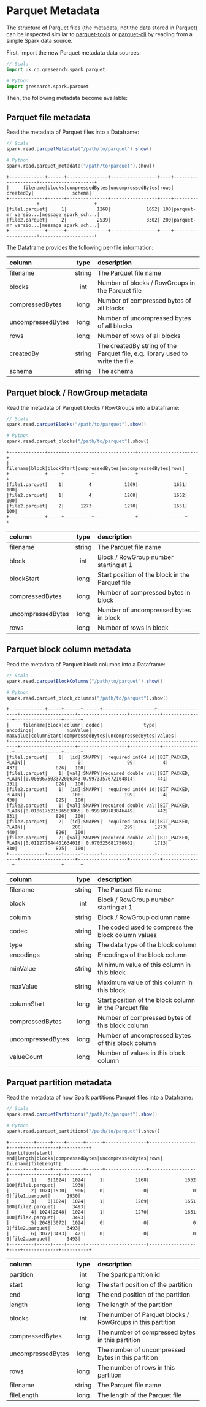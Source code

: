 # Parquet Metadata

The structure of Parquet files (the metadata, not the data stored in Parquet) can be inspected similar to [parquet-tools](https://pypi.org/project/parquet-tools/)
or [parquet-cli](https://pypi.org/project/parquet-cli/)
by reading from a simple Spark data source.

First, import the new Parquet metadata data sources:

```scala
// Scala
import uk.co.gresearch.spark.parquet._
```

```python
# Python
import gresearch.spark.parquet
```

Then, the following metadata become available:

## Parquet file metadata

Read the metadata of Parquet files into a Dataframe:

```scala
// Scala
spark.read.parquetMetadata("/path/to/parquet").show()
```
```python
# Python
spark.read.parquet_metadata("/path/to/parquet").show()
```
```
+-------------+------+---------------+-----------------+----+--------------------+--------------------+
|     filename|blocks|compressedBytes|uncompressedBytes|rows|           createdBy|              schema|
+-------------+------+---------------+-----------------+----+--------------------+--------------------+
|file1.parquet|     1|           1268|             1652| 100|parquet-mr versio...|message spark_sch...|
|file2.parquet|     2|           2539|             3302| 200|parquet-mr versio...|message spark_sch...|
+-------------+------+---------------+-----------------+----+--------------------+--------------------+
```

The Dataframe provides the following per-file information:

|column            |type  |description                                                                  |
|:-----------------|:----:|:----------------------------------------------------------------------------|
|filename          |string|The Parquet file name                                                        |
|blocks            |int   |Number of blocks / RowGroups in the Parquet file                             |
|compressedBytes   |long  |Number of compressed bytes of all blocks                                     |
|uncompressedBytes |long  |Number of uncompressed bytes of all blocks                                   |
|rows              |long  |Number of rows of all blocks                                                 |
|createdBy         |string|The createdBy string of the Parquet file, e.g. library used to write the file|
|schema            |string|The schema                                                                   |

## Parquet block / RowGroup metadata

Read the metadata of Parquet blocks / RowGroups into a Dataframe:

```scala
// Scala
spark.read.parquetBlocks("/path/to/parquet").show()
```
```python
# Python
spark.read.parquet_blocks("/path/to/parquet").show()
```
```
+-------------+-----+----------+---------------+-----------------+----+
|     filename|block|blockStart|compressedBytes|uncompressedBytes|rows|
+-------------+-----+----------+---------------+-----------------+----+
|file1.parquet|    1|         4|           1269|             1651| 100|
|file2.parquet|    1|         4|           1268|             1652| 100|
|file2.parquet|    2|      1273|           1270|             1651| 100|
+-------------+-----+----------+---------------+-----------------+----+

```

|column            |type  |description                                    |
|:-----------------|:----:|:----------------------------------------------|
|filename          |string|The Parquet file name                          |
|block             |int   |Block / RowGroup number starting at 1          |
|blockStart        |long  |Start position of the block in the Parquet file|
|compressedBytes   |long  |Number of compressed bytes in block            |
|uncompressedBytes |long  |Number of uncompressed bytes in block          |
|rows              |long  |Number of rows in block                        |

## Parquet block column metadata

Read the metadata of Parquet block columns into a Dataframe:

```scala
// Scala
spark.read.parquetBlockColumns("/path/to/parquet").show()
```
```python
# Python
spark.read.parquet_block_columns("/path/to/parquet").show()
```
```
+-------------+-----+------+------+-------------------+-------------------+--------------------+------------------+-----------+---------------+-----------------+------+
|     filename|block|column| codec|               type|          encodings|            minValue|          maxValue|columnStart|compressedBytes|uncompressedBytes|values|
+-------------+-----+------+------+-------------------+-------------------+--------------------+------------------+-----------+---------------+-----------------+------+
|file1.parquet|    1|  [id]|SNAPPY|  required int64 id|[BIT_PACKED, PLAIN]|                   0|                99|          4|            437|              826|   100|
|file1.parquet|    1| [val]|SNAPPY|required double val|[BIT_PACKED, PLAIN]|0.005067503372006343|0.9973357672164814|        441|            831|              826|   100|
|file2.parquet|    1|  [id]|SNAPPY|  required int64 id|[BIT_PACKED, PLAIN]|                 100|               199|          4|            438|              825|   100|
|file2.parquet|    1| [val]|SNAPPY|required double val|[BIT_PACKED, PLAIN]|0.010617521596503865| 0.999189783846449|        442|            831|              826|   100|
|file2.parquet|    2|  [id]|SNAPPY|  required int64 id|[BIT_PACKED, PLAIN]|                 200|               299|       1273|            440|              826|   100|
|file2.parquet|    2| [val]|SNAPPY|required double val|[BIT_PACKED, PLAIN]|0.011277044401634018| 0.970525681750662|       1713|            830|              825|   100|
+-------------+-----+------+------+-------------------+-------------------+--------------------+------------------+-----------+---------------+-----------------+------+
```

|column            |type  |description                                           |
|:-----------------|:----:|:-----------------------------------------------------|
|filename          |string|The Parquet file name                                 |
|block             |int   |Block / RowGroup number starting at 1                 |
|column            |string|Block / RowGroup column name                          |
|codec             |string|The coded used to compress the block column values    |
|type              |string|The data type of the block column                     |
|encodings         |string|Encodings of the block column                         |
|minValue          |string|Minimum value of this column in this block            |
|maxValue          |string|Maximum value of this column in this block            |
|columnStart       |long  |Start position of the block column in the Parquet file|
|compressedBytes   |long  |Number of compressed bytes of this block column       |
|uncompressedBytes |long  |Number of uncompressed bytes of this block column     |
|valueCount        |long  |Number of values in this block column                 |

## Parquet partition metadata

Read the metadata of how Spark partitions Parquet files into a Dataframe:

```scala
// Scala
spark.read.parquetPartitions("/path/to/parquet").show()
```
```python
# Python
spark.read.parquet_partitions("/path/to/parquet").show()
```
```
+---------+-----+----+------+------+---------------+-----------------+----+-------------+----------+
|partition|start| end|length|blocks|compressedBytes|uncompressedBytes|rows|     filename|fileLength|
+---------+-----+----+------+------+---------------+-----------------+----+-------------+----------+
|        1|    0|1024|  1024|     1|           1268|             1652| 100|file1.parquet|      1930|
|        2| 1024|1930|   906|     0|              0|                0|   0|file1.parquet|      1930|
|        3|    0|1024|  1024|     1|           1269|             1651| 100|file2.parquet|      3493|
|        4| 1024|2048|  1024|     1|           1270|             1651| 100|file2.parquet|      3493|
|        5| 2048|3072|  1024|     0|              0|                0|   0|file2.parquet|      3493|
|        6| 3072|3493|   421|     0|              0|                0|   0|file2.parquet|      3493|
+---------+-----+----+------+------+---------------+-----------------+----+-------------+----------+
```

|column           |type  |description                                               |
|:----------------|:----:|:---------------------------------------------------------|
|partition        |int   |The Spark partition id                                    |
|start            |long  |The start position of the partition                       |
|end              |long  |The end position of the partition                         |
|length           |long  |The length of the partition                               |
|blocks           |int   |The number of Parquet blocks / RowGroups in this partition|
|compressedBytes  |long  |The number of compressed bytes in this partition          |
|uncompressedBytes|long  |The number of uncompressed bytes in this partition        |
|rows             |long  |The number of rows in this partition                      |
|filename         |string|The Parquet file name                                     |
|fileLength       |long  |The length of the Parquet file                            |
